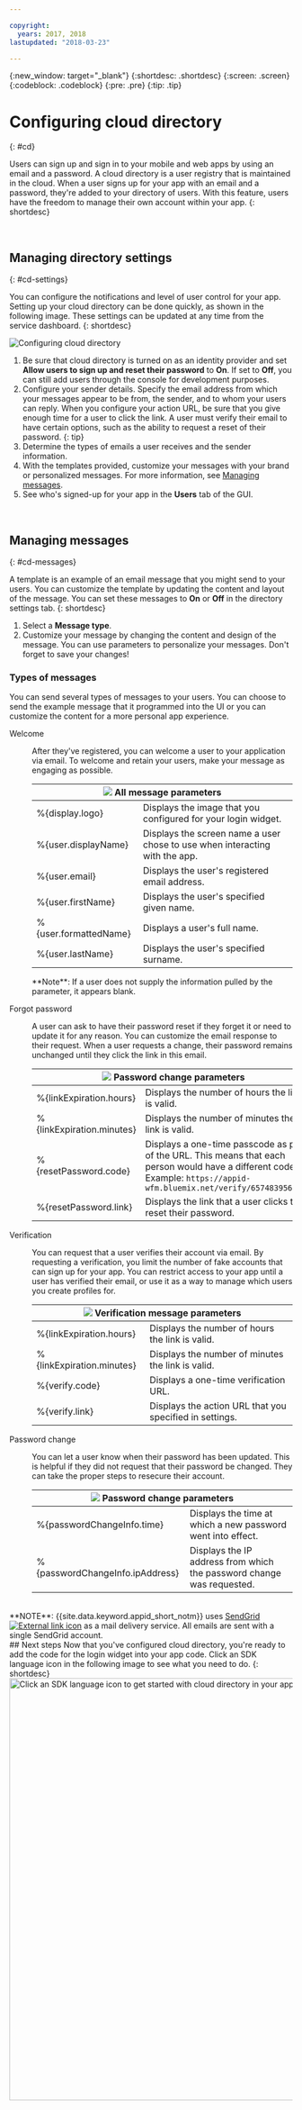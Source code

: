 ```yaml
---

copyright:
  years: 2017, 2018
lastupdated: "2018-03-23"

---
```


{:new_window: target="_blank"}
{:shortdesc: .shortdesc}
{:screen: .screen}
{:codeblock: .codeblock}
{:pre: .pre}
{:tip: .tip}

# Configuring cloud directory
{: #cd}

Users can sign up and sign in to your mobile and web apps by using an email and a password. A cloud directory is a user registry that is maintained in the cloud. When a user signs up for your app with an email and a password, they're added to your directory of users. With this feature, users have the freedom to manage their own account within your app.
{: shortdesc}

</br>

## Managing directory settings
{: #cd-settings}

You can configure the notifications and level of user control for your app. Setting up your cloud directory can be done quickly, as shown in the following image. These settings can be updated at any time from the service dashboard.
{: shortdesc}

![Configuring cloud directory](/images/cloud-directory.png)

1. Be sure that cloud directory is turned on as an identity provider and set **Allow users to sign up and reset their password** to **On**. If set to **Off**, you can still add users through the console for development purposes.
2. Configure your sender details. Specify the email address from which your messages appear to be from, the sender, and to whom your users can reply.
  When you configure your action URL, be sure that you give enough time for a user to click the link. A user must verify their email to have certain options, such as the ability to request a reset of their password.
  {: tip}
3. Determine the types of emails a user receives and the sender information.
4. With the templates provided, customize your messages with your brand or personalized messages. For more information, see [Managing messages](/docs/services/appid/cloud-directory.html#cd-messages).
5. See who's signed-up for your app in the **Users** tab of the GUI.

</br>

## Managing messages
{: #cd-messages}

A template is an example of an email message that you might send to your users. You can customize the template by updating the content and layout of the message. You can set these messages to **On** or **Off** in the directory settings tab.
{: shortdesc}

1. Select a **Message type**.
2. Customize your message by changing the content and design of the message. You can use parameters to personalize your messages. Don't forget to save your changes!

### Types of messages

You can send several types of messages to your users. You can choose to send the example message that it programmed into the UI or you can customize the content for a more personal app experience.

<dl>
  <dt>Welcome</dt>
    <dd><p>After they've registered, you can welcome a user to your application via email. To welcome and retain your users, make your message as engaging as possible.</p>
    <table>
      <thead>
        <th colspan=2><img src="images/idea.png"/> All message parameters </th>
      </thead>
      <tbody>
        <tr>
          <td> %{display.logo} </td>
          <td> Displays the image that you configured for your login widget. </td>
        </tr>
        <tr>
          <td> %{user.displayName} </td>
          <td> Displays the screen name a user chose to use when interacting with the app. </td>
        </tr>
        <tr>
          <td> %{user.email} </td>
          <td> Displays the user's registered email address. </td>
        </tr>
        <tr>
          <td> %{user.firstName} </td>
          <td> Displays the user's specified given name. </td>
        </tr>
        <tr>
          <td> %{user.formattedName} </td>
          <td> Displays a user's full name. </td>
        </tr>
        <tr>
          <td> %{user.lastName} </td>
          <td> Displays the user's specified surname. </td>
        </tr>
      </tbody>
    </table>
    <p>**Note**: If a user does not supply the information pulled by the parameter, it appears blank.</p></dd>
  <dt>Forgot password</dt>
    <dd><p>A user can ask to have their password reset if they forget it or need to update it for any reason. You can customize the email response to their request. When a user requests a change, their password remains unchanged until they click the link in this email.</p>
    <table>
      <thead>
        <th colspan=2><img src="images/idea.png"/> Password change parameters </th>
      </thead>
      <tbody>
        <tr>
          <td> %{linkExpiration.hours} </td>
          <td> Displays the number of hours the link is valid. </td>
        </tr>
        <tr>
          <td> %{linkExpiration.minutes} </td>
          <td> Displays the number of minutes the link is valid. </td>
        </tr>
        <tr>
          <td> %{resetPassword.code} </td>
          <td> Displays a one-time passcode as part of the URL. This means that each person would have a different code. Example: <code>https://appid-wfm.bluemix.net/verify/6574839563478</code> </td>
        </tr>
        <tr>
          <td> %{resetPassword.link} </td>
          <td> Displays the link that a user clicks to reset their password. </td>
        </tr>
       </tbody>
    </table>
    </dd>
  <dt>Verification</dt>
    <dd><p>You can request that a user verifies their account via email. By requesting a verification, you limit the number of fake accounts that can sign up for your app. You can restrict access to your app until a user has verified their email, or use it as a way to manage which users you create profiles for.</p>
    <table>
      <thead>
        <th colspan=2><img src="images/idea.png"/> Verification message parameters </th>
      </thead>
      <tbody>
        <tr>
          <td> %{linkExpiration.hours} </td>
          <td> Displays the number of hours the link is valid. </td>
        </tr>
        <tr>
          <td> %{linkExpiration.minutes} </td>
          <td> Displays the number of minutes the link is valid. </td>
        </tr>
        <tr>
          <td> %{verify.code} </td>
          <td> Displays a one-time verification URL. </td>
        </tr>
        <tr>
          <td> %{verify.link} </td>
          <td> Displays the action URL that you specified in settings. </td>
        </tr>
      </tbody>
    </table>
    </dd>
  <dt>Password change</dt>
    <dd><p>You can let a user know when their password has been updated. This is helpful if they did not request that their password be changed. They can take the proper steps to resecure their account.</p>
    <table>
      <thead>
        <th colspan=2><img src="images/idea.png"/> Password change parameters </th>
      </thead>
      <tbody>
        <tr>
          <td> %{passwordChangeInfo.time} </td>
          <td> Displays the time at which a new password went into effect. </td>
        </tr>
        <tr>
          <td> %{passwordChangeInfo.ipAddress} </td>
          <td> Displays the IP address from which the password change was requested. </td>
        </tr>
      </tbody>
    </table>
    </dd>
</dl>
</br>
**NOTE**: {{site.data.keyword.appid_short_notm}} uses <a href="https://www.sendgrid.com" target="_blank">SendGrid <img src="../../icons/launch-glyph.svg" alt="External link icon"></a> as a mail delivery service. All emails are sent with a single SendGrid account.

</br>
## Next steps
Now that you've configured cloud directory, you're ready to add the code for the login widget into your app code. Click an SDK language icon in the following image to see what you need to do.
{: shortdesc}

<img usemap="#options-map" border="0" class="image" id="options" src="images/options.png" width="750" alt="Click an SDK language icon to get started with cloud directory in your apps." style="width:750px;" />
<map name="options-map" id="options-map">
<area href="login-widget.html#branded-ui-android" alt="Managing the sign in experience with the Android SDK" shape="rect" coords="187, 6, 305, 120" />
<area href="login-widget.html#branded-ui-ios-swift" alt="Managing the sign in experience with the iOS Swift SDK." shape="rect" coords="333, 6, 448, 125" />
<area href="login-widget.html#branded-ui-nodejs" alt="Managing the sign in experience with the Node.js SDK." shape="rect" coords="472, 7, 590, 121" />
</map>
